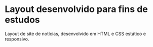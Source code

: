# Layout desenvolvido para fins de estudos

Layout de site de notícias, desenvolvido em HTML e CSS estático e responsivo.

